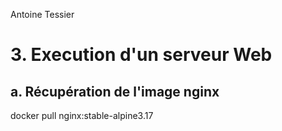 Antoine Tessier

# 3. Execution d'un serveur Web

## a. Récupération de l'image nginx
docker pull nginx:stable-alpine3.17

